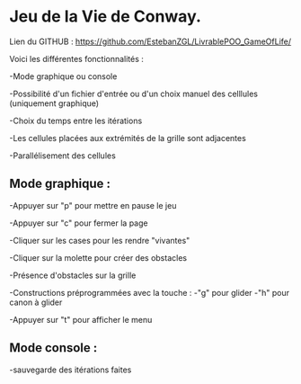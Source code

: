 # Jeu de la Vie de Conway. 

Lien du GITHUB : https://github.com/EstebanZGL/LivrablePOO_GameOfLife/

Voici les différentes fonctionnalités :

-Mode graphique ou console

-Possibilité d'un fichier d'entrée ou d'un choix manuel des celllules (uniquement graphique)

-Choix du temps entre les itérations	

-Les cellules placées aux extrémités de la grille sont adjacentes 

-Parallélisement des cellules



## Mode graphique :

-Appuyer sur "p" pour mettre en pause le jeu

-Appuyer sur "c" pour fermer la page

-Cliquer sur les cases pour les rendre "vivantes"

-Cliquer sur la molette pour créer des obstacles

-Présence d'obstacles sur la grille

-Constructions préprogrammées avec la touche :
        -"g" pour glider
        -"h" pour canon à glider

-Appuyer sur "t" pour afficher le menu



## Mode console :

-sauvegarde des itérations faites
